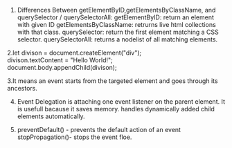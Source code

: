 1. Differences Between getElementByID,getElementsByClassName, and querySelector / querySelectorAll:
getElementByID: return an element with given ID
getElementsByClassName: retrurns live html collections with that class.
querySelector: return the first element matching a CSS selector.
querySelectorAll: returns a nodelist of all matching elements.


2.let divison = document.createElement("div");  
divison.textContent = "Hello World!";  
document.body.appendChild(divison);


3.It means an event starts from the targeted element and goes through its ancestors.

4. Event Delegation is attaching one event listener on the parent element.
   It is usefull bacause it saves memory.
   handles dynamically added child elements automatically.

5. preventDefault() -  prevents the default action of an event
   stopPropagation()-  stops the event floe.



